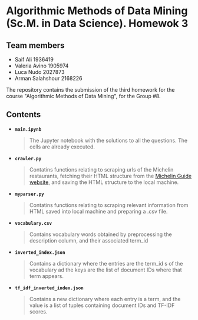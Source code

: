 # Algorithmic Methods of Data Mining (Sc.M. in Data Science). Homewok 3

## Team members
* Saif Ali 1936419
* Valeria Avino 1905974
* Luca Nudo 2027873
* Arman Salahshour 2168226

The repository contains the submission of the third homework for the course "Algorithmic Methods of Data Mining", for the Group #8.
## Contents
* __`main.ipynb`__
    > The Jupyter notebook with the solutions to all the questions. The cells are already executed.
* __`crawler.py`__
    > Contatins functions relating to scraping urls of the Michelin restaurants, fetching their HTML structure from the [Michelin Guide website](https://guide.michelin.com/en/it/restaurants/), and saving the HTML structure to the local machine.
* __`myparser.py`__
  > Contatins functions relating to scraping relevant information from HTML saved into local machine and preparing a .csv file.
* __`vocabulary.csv`__
  > Contains vocabulary words obtained by preprocessing the description column, and their associated term_id
* __`inverted_index.json`__
  > Contains a dictionary where the entries are the term_id s of the vocabulary ad the keys are the list of document IDs where that term appears.
* __`tf_idf_inverted_index.json`__
  > Contains a new dictionary where each entry is a term, and the value is a list of tuples containing document IDs and TF-IDF scores.
